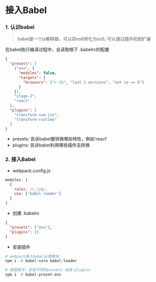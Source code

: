 # 接入Babel

### 1. 认识babel
> babel是一个js解释器，可以将es6转化为es5;
可以通过插件机制扩展

在babel执行编译过程中，会读取根下 .babelrc的配置
```json
{
  "presets": [
    ["env", {
      "modules": false,
      "targets": {
        "browsers": ["> 1%", "last 2 versions", "not ie <= 8"]
      }
    }],
    "stage-2",
    "react"
  ],
  "plugins": [
    "transform-vue-jsx",
    "transform-runtime"
  ]
}
```

- presets: 告诉babel要转换哪些特性，例如‘react’
- plugins: 告诉babel利用哪些插件去转换

### 2. 接入Babel

- webpack.config.js
```js
modules: [
  {
    rules: /\.js$/,
    use: ['babel-loader']
  }
]
```

- 创建 .babelrc
```json
{
  "presets": ["env"],
  "plugins": []
}
```

- 安装插件
```bash
# webpack接入babel必需模块
npm i -D babel-core babel-loader

# 根据需求，安装不同的presets 或者 plugins
npm i -D babel-preset-env
```


